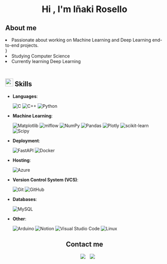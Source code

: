 <h1 align="center"><b>Hi , I'm Iñaki Rosello </b></h1

<ul><h2>About me</h2></ul>
<li>Passionate about working on Machine Learning and Deep Learning end-to-end projects.</li>}
<li>Studying Computer Science</li>
<li>Currently learning Deep Learning</li>
<br>
<h2><img src="https://media2.giphy.com/media/QssGEmpkyEOhBCb7e1/giphy.gif?cid=ecf05e47a0n3gi1bfqntqmob8g9aid1oyj2wr3ds3mg700bl&rid=giphy.gif" width ="25"><b> Skills</b></h2>

<p align="center">

- **Languages**:

    ![C](https://img.shields.io/badge/C%20-%232370ED.svg?style=for-the-badge&logo=c&logoColor=white)
    ![C++](https://img.shields.io/badge/C++%20-%2300599C.svg?style=for-the-badge&logo=c%2B%2B&logoColor=white)
    ![Python](https://img.shields.io/badge/Python%20-%2314354C.svg?style=for-the-badge&logo=python&logoColor=white)

- **Machine Learning**:

    ![Matplotlib](https://img.shields.io/badge/Matplotlib-%23ffffff.svg?style=for-the-badge&logo=Matplotlib&logoColor=black)
    ![mlflow](https://img.shields.io/badge/mlflow-%23d9ead3.svg?style=for-the-badge&logo=numpy&logoColor=blue)
    ![NumPy](https://img.shields.io/badge/numpy-%23013243.svg?style=for-the-badge&logo=numpy&logoColor=white)
    ![Pandas](https://img.shields.io/badge/pandas-%23150458.svg?style=for-the-badge&logo=pandas&logoColor=white)
    ![Plotly](https://img.shields.io/badge/Plotly-%233F4F75.svg?style=for-the-badge&logo=plotly&logoColor=white)
    ![scikit-learn](https://img.shields.io/badge/scikit--learn-%23F7931E.svg?style=for-the-badge&logo=scikit-learn&logoColor=white)
    ![Scipy](https://img.shields.io/badge/SciPy-%230C55A5.svg?style=for-the-badge&logo=scipy&logoColor=%white)
  
- **Deployment**:
  
    ![FastAPI](https://img.shields.io/badge/FastAPI-005571?style=for-the-badge&logo=fastapi)
    ![Docker](https://img.shields.io/badge/docker-%230db7ed.svg?style=for-the-badge&logo=docker&logoColor=white) 

- **Hosting**:

    ![Azure](https://img.shields.io/badge/azure-%230072C6.svg?style=for-the-badge&logo=microsoftazure&logoColor=white)


- **Version Control System (VCS)**:
  
    ![Git](https://img.shields.io/badge/git-%23F05033.svg?style=for-the-badge&logo=git&logoColor=white) 
    ![GitHub](https://img.shields.io/badge/github-%23121011.svg?style=for-the-badge&logo=github&logoColor=white)

- **Databases**:
    
    ![MySQL](https://img.shields.io/badge/mysql-4479A1.svg?style=for-the-badge&logo=mysql&logoColor=white) 

  
- **Other**:

    ![Arduino](https://img.shields.io/badge/-Arduino-00979D?style=for-the-badge&logo=Arduino&logoColor=white) 
    ![Notion](https://img.shields.io/badge/Notion-%23000000.svg?style=for-the-badge&logo=notion&logoColor=white)
    ![Visual Studio Code](https://img.shields.io/badge/Visual%20Studio%20Code-0078d7.svg?style=for-the-badge&logo=visual-studio-code&logoColor=white)
    ![Linux](https://img.shields.io/badge/Linux-FCC624?style=for-the-badge&logo=linux&logoColor=black) 

<h2 align="center">Contact me</h2>

<div align="center"  class="social-icons" style="margin-left: 10px;">
        <a style="margin-left: 10px;"  target="_blank" href="https://www.linkedin.com/in/iñakirosellosignoris">
			<img src="https://img.icons8.com/doodle/40/000000/linkedin--v2.png"></a>
        <a style="margin-left: 10px;" target="_blank" href="https://github.com/ITRoselloSignoris">
		<img src="https://img.icons8.com/doodle/40/000000/github--v1.png"></a>
